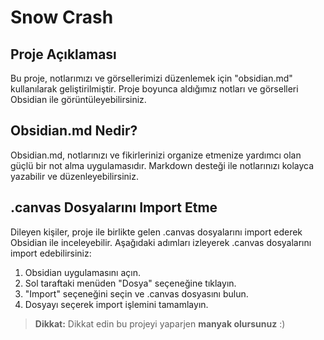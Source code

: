 # Snow Crash

## Proje Açıklaması
Bu proje, notlarımızı ve görsellerimizi düzenlemek için "obsidian.md" kullanılarak geliştirilmiştir. Proje boyunca aldığımız notları ve görselleri Obsidian ile görüntüleyebilirsiniz.

## Obsidian.md Nedir?
Obsidian.md, notlarınızı ve fikirlerinizi organize etmenize yardımcı olan güçlü bir not alma uygulamasıdır. Markdown desteği ile notlarınızı kolayca yazabilir ve düzenleyebilirsiniz.

## .canvas Dosyalarını Import Etme
Dileyen kişiler, proje ile birlikte gelen .canvas dosyalarını import ederek Obsidian ile inceleyebilir. Aşağıdaki adımları izleyerek .canvas dosyalarını import edebilirsiniz:

1. Obsidian uygulamasını açın.
2. Sol taraftaki menüden "Dosya" seçeneğine tıklayın.
3. "Import" seçeneğini seçin ve .canvas dosyasını bulun.
4. Dosyayı seçerek import işlemini tamamlayın.

> **Dikkat:** Dikkat edin bu projeyi yaparjen **manyak olursunuz** :)